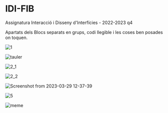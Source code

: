 # IDI-FIB
Assignatura Interacció i Disseny d'Interfícies - 2022-2023 q4

Apartats dels Blocs separats en grups, codi llegible i les coses ben posades on toquen. 


![1](https://user-images.githubusercontent.com/95536223/227525825-cfcaf385-d738-4192-a862-f48cf3e68208.jpg)

![tauler](https://user-images.githubusercontent.com/95536223/229642758-e35695db-5e01-4a57-b343-36155a42362c.png)

![2_1](https://user-images.githubusercontent.com/95536223/227525945-15112ca7-1a99-40ac-b92f-1c70042172af.jpg)

![2_2](https://user-images.githubusercontent.com/95536223/227525969-137301ee-fb9a-46ea-8b65-6a9adcbcd9cf.jpg)

![Screenshot from 2023-03-29 12-37-39](https://user-images.githubusercontent.com/95536223/228509034-8bfa06c7-e5f3-43e9-9bce-d58d37aea77d.png)

![5](https://user-images.githubusercontent.com/95536223/229100717-1175aae3-2ed8-46b7-86cd-50771c1f7fcc.png)

![meme](https://user-images.githubusercontent.com/95536223/228009664-e5a3a45b-59fe-4ce1-abaa-67cace594136.png)
